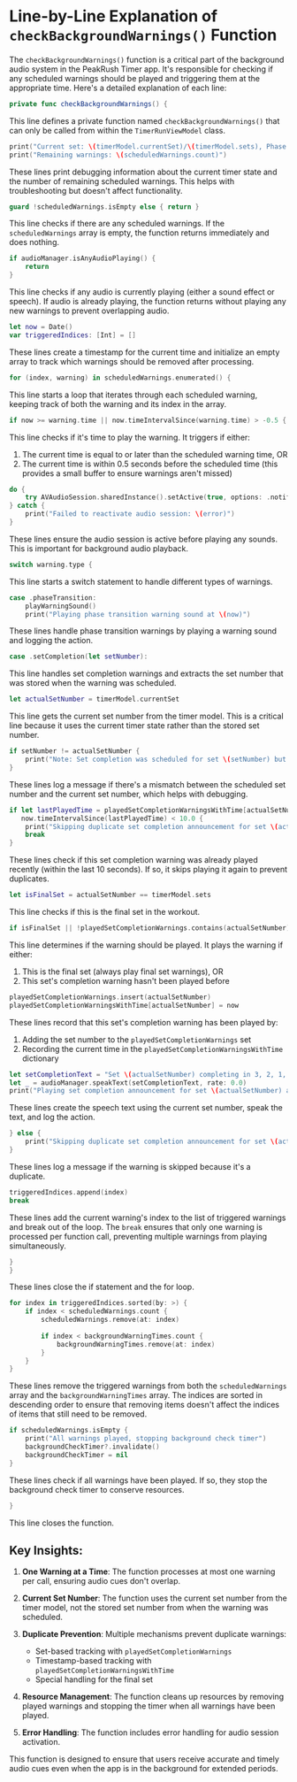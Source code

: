 # Line-by-Line Explanation of `checkBackgroundWarnings()` Function

The `checkBackgroundWarnings()` function is a critical part of the background audio system in the PeakRush Timer app. It's responsible for checking if any scheduled warnings should be played and triggering them at the appropriate time. Here's a detailed explanation of each line:

```swift
private func checkBackgroundWarnings() {
```
This line defines a private function named `checkBackgroundWarnings()` that can only be called from within the `TimerRunViewModel` class.

```swift
print("Current set: \(timerModel.currentSet)/\(timerModel.sets), Phase: \(timerModel.isCurrentIntensityLow ? "Low" : "High"), Low completed: \(timerModel.lowIntensityCompleted), High completed: \(timerModel.highIntensityCompleted)")
print("Remaining warnings: \(scheduledWarnings.count)")
```
These lines print debugging information about the current timer state and the number of remaining scheduled warnings. This helps with troubleshooting but doesn't affect functionality.

```swift
guard !scheduledWarnings.isEmpty else { return }
```
This line checks if there are any scheduled warnings. If the `scheduledWarnings` array is empty, the function returns immediately and does nothing.

```swift
if audioManager.isAnyAudioPlaying() {
    return
}
```
This line checks if any audio is currently playing (either a sound effect or speech). If audio is already playing, the function returns without playing any new warnings to prevent overlapping audio.

```swift
let now = Date()
var triggeredIndices: [Int] = []
```
These lines create a timestamp for the current time and initialize an empty array to track which warnings should be removed after processing.

```swift
for (index, warning) in scheduledWarnings.enumerated() {
```
This line starts a loop that iterates through each scheduled warning, keeping track of both the warning and its index in the array.

```swift
if now >= warning.time || now.timeIntervalSince(warning.time) > -0.5 {
```
This line checks if it's time to play the warning. It triggers if either:
1. The current time is equal to or later than the scheduled warning time, OR
2. The current time is within 0.5 seconds before the scheduled time (this provides a small buffer to ensure warnings aren't missed)

```swift
do {
    try AVAudioSession.sharedInstance().setActive(true, options: .notifyOthersOnDeactivation)
} catch {
    print("Failed to reactivate audio session: \(error)")
}
```
These lines ensure the audio session is active before playing any sounds. This is important for background audio playback.

```swift
switch warning.type {
```
This line starts a switch statement to handle different types of warnings.

```swift
case .phaseTransition:
    playWarningSound()
    print("Playing phase transition warning sound at \(now)")
```
These lines handle phase transition warnings by playing a warning sound and logging the action.

```swift
case .setCompletion(let setNumber):
```
This line handles set completion warnings and extracts the set number that was stored when the warning was scheduled.

```swift
let actualSetNumber = timerModel.currentSet
```
This line gets the current set number from the timer model. This is a critical line because it uses the current timer state rather than the stored set number.

```swift
if setNumber != actualSetNumber {
    print("Note: Set completion was scheduled for set \(setNumber) but playing for current set \(actualSetNumber)")
}
```
These lines log a message if there's a mismatch between the scheduled set number and the current set number, which helps with debugging.

```swift
if let lastPlayedTime = playedSetCompletionWarningsWithTime[actualSetNumber],
   now.timeIntervalSince(lastPlayedTime) < 10.0 {
    print("Skipping duplicate set completion announcement for set \(actualSetNumber) - played \(now.timeIntervalSince(lastPlayedTime)) seconds ago")
    break
}
```
These lines check if this set completion warning was already played recently (within the last 10 seconds). If so, it skips playing it again to prevent duplicates.

```swift
let isFinalSet = actualSetNumber == timerModel.sets
```
This line checks if this is the final set in the workout.

```swift
if isFinalSet || !playedSetCompletionWarnings.contains(actualSetNumber) {
```
This line determines if the warning should be played. It plays the warning if either:
1. This is the final set (always play final set warnings), OR
2. This set's completion warning hasn't been played before

```swift
playedSetCompletionWarnings.insert(actualSetNumber)
playedSetCompletionWarningsWithTime[actualSetNumber] = now
```
These lines record that this set's completion warning has been played by:
1. Adding the set number to the `playedSetCompletionWarnings` set
2. Recording the current time in the `playedSetCompletionWarningsWithTime` dictionary

```swift
let setCompletionText = "Set \(actualSetNumber) completing in 3, 2, 1, 0"
let _ = audioManager.speakText(setCompletionText, rate: 0.0)
print("Playing set completion announcement for set \(actualSetNumber) at \(now) (scheduled as set \(setNumber))")
```
These lines create the speech text using the current set number, speak the text, and log the action.

```swift
} else {
    print("Skipping duplicate set completion announcement for set \(actualSetNumber) at \(now)")
}
```
These lines log a message if the warning is skipped because it's a duplicate.

```swift
triggeredIndices.append(index)
break
```
These lines add the current warning's index to the list of triggered warnings and break out of the loop. The `break` ensures that only one warning is processed per function call, preventing multiple warnings from playing simultaneously.

```swift
}
}
```
These lines close the if statement and the for loop.

```swift
for index in triggeredIndices.sorted(by: >) {
    if index < scheduledWarnings.count {
        scheduledWarnings.remove(at: index)
        
        if index < backgroundWarningTimes.count {
            backgroundWarningTimes.remove(at: index)
        }
    }
}
```
These lines remove the triggered warnings from both the `scheduledWarnings` array and the `backgroundWarningTimes` array. The indices are sorted in descending order to ensure that removing items doesn't affect the indices of items that still need to be removed.

```swift
if scheduledWarnings.isEmpty {
    print("All warnings played, stopping background check timer")
    backgroundCheckTimer?.invalidate()
    backgroundCheckTimer = nil
}
```
These lines check if all warnings have been played. If so, they stop the background check timer to conserve resources.

```swift
}
```
This line closes the function.

## Key Insights:

1. **One Warning at a Time**: The function processes at most one warning per call, ensuring audio cues don't overlap.

2. **Current Set Number**: The function uses the current set number from the timer model, not the stored set number from when the warning was scheduled.

3. **Duplicate Prevention**: Multiple mechanisms prevent duplicate warnings:
   - Set-based tracking with `playedSetCompletionWarnings`
   - Timestamp-based tracking with `playedSetCompletionWarningsWithTime`
   - Special handling for the final set

4. **Resource Management**: The function cleans up resources by removing played warnings and stopping the timer when all warnings have been played.

5. **Error Handling**: The function includes error handling for audio session activation.

This function is designed to ensure that users receive accurate and timely audio cues even when the app is in the background for extended periods.
